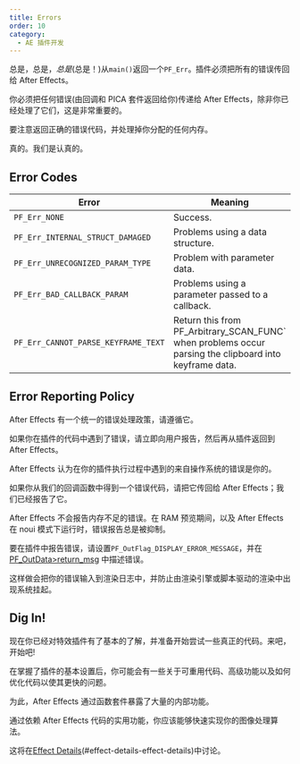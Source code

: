 ```yaml
---
title: Errors
order: 10
category:
  - AE 插件开发
---
```


总是，总是，_总是_(总是！)从`main()`返回一个`PF_Err`。插件必须把所有的错误传回给 After Effects。

你必须把任何错误(由回调和 PICA 套件返回给你)传递给 After Effects，除非你已经处理了它们，这是非常重要的。

要注意返回正确的错误代码，并处理掉你分配的任何内存。

真的。我们是认真的。

## Error Codes

| **Error**                            | **Meaning**                                                                                            |
| ------------------------------------ | ------------------------------------------------------------------------------------------------------ |
| `PF_Err_NONE `                       | Success.                                                                                               |
| `PF_Err_INTERNAL_STRUCT_DAMAGED `    | Problems using a data structure.                                                                       |
| `PF_Err_UNRECOGNIZED_PARAM_TYPE `    | Problem with parameter data.                                                                           |
| `PF_Err_BAD_CALLBACK_PARAM `         | Problems using a parameter passed to a callback.                                                       |
| `PF_Err_CANNOT_PARSE_KEYFRAME_TEXT ` | Return this from PF_Arbitrary_SCAN_FUNC` when problems occur parsing the clipboard into keyframe data. |

## Error Reporting Policy

After Effects 有一个统一的错误处理政策，请遵循它。

如果你在插件的代码中遇到了错误，请立即向用户报告，然后再从插件返回到 After Effects。

After Effects 认为在你的插件执行过程中遇到的来自操作系统的错误是你的。

如果你从我们的回调函数中得到一个错误代码，请把它传回给 After Effects；我们已经报告了它。

After Effects 不会报告内存不足的错误。在 RAM 预览期间，以及 After Effects 在 noui 模式下运行时，错误报告总是被抑制。

要在插件中报告错误，请设置`PF_OutFlag_DISPLAY_ERROR_MESSAGE`，并在[PF_OutData&gt;return_msg](PF_OutData.html) 中描述错误。

这样做会把你的错误输入到渲染日志中，并防止由渲染引擎或脚本驱动的渲染中出现系统挂起。

## Dig In!

现在你已经对特效插件有了基本的了解，并准备开始尝试一些真正的代码。来吧，开始吧!

在掌握了插件的基本设置后，你可能会有一些关于可重用代码、高级功能以及如何优化代码以使其更快的问题。

为此，After Effects 通过函数套件暴露了大量的内部功能。

通过依赖 After Effects 代码的实用功能，你应该能够快速实现你的图像处理算法。

这将在[Effect Details](../effect-details/effect-details.html)(#effect-details-effect-details)中讨论。

